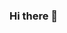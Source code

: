 ### Hi there 👋

<!--
**laolab/laolab** is a ✨ _special_ ✨ repository because its `README.md` (this file) appears on your GitHub profile.

Here are some ideas to get you started:

- 🔭 I’m currently working on wordpress website for my bisiness using php 
- 📫 How to reach me: laolabtesting@gmail.com
- 🕸️ https://testyourhemp.com

-->

